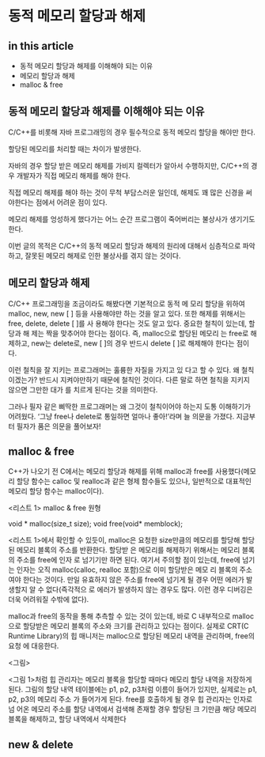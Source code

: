 # 동적 메모리 할당과 해제

## in this article
* 동적 메모리 할당과 해제를 이해해야 되는 이유
* 메모리 할당과 해제
* malloc & free

## 동적 메모리 할당과 해제를 이해해야 되는 이유
C/C++를 비롯해 자바 프로그래밍의 경우 필수적으로 동적 메모리 할당을 해야만 한다. 

할당된 메모리를 처리할 때는 차이가 발생한다. 

자바의 경우 할당 받은 메모리 해제를 가비지 컬렉터가 알아서 수행하지만, C/C++의 경우 개발자가 직접 메모리 해제를 해야 한다. 

직접 메모리 해제를 해야 하는 것이 무척 부담스러운 일인데, 해제도 꽤 많은 신경을 써야한다는 점에서 어려운 점이 있다. 

메모리 해제를 엉성하게 했다가는 어느 순간 프로그램이 죽어버리는 불상사가 생기기도 한다. 

이번 글의 목적은 C/C++의 동적 메모리 할당과 해제의 원리에 대해서 심층적으로 파악하고, 잘못된 메모리 해제로 인한 불상사를 겪지 않는 것이다.

## 메모리 할당과 해제
C/C++ 프로그래밍을 조금이라도 해봤다면 기본적으로 동적 메 모리 할당을 위하여 malloc, new, new [ ] 등을 사용해야만 하는 것을 알고 있다. 또한 해제를 위해서는 free, delete, delete [ ]를 사 용해야 한다는 것도 알고 있다. 중요한 철칙이 있는데, 할당과 해 제는 짝을 맞추어야 한다는 점이다. 즉, malloc으로 할당된 메모리 는 free로 해제하고, new는 delete로, new [ ]의 경우 반드시 delete [ ]로 해제해야 한다는 점이다.

이런 철칙을 잘 지키는 프로그래머는 훌륭한 자질을 가지고 있 다고 할 수 있다. 왜 철칙이겠는가? 반드시 지켜야만하기 때문에 철칙인 것이다. 다른 말로 하면 철칙을 지키지 않으면 그만한 대가 를 치르게 된다는 것을 의미한다.

그러나 필자 같은 삐딱한 프로그래머는 왜 그것이 철칙이어야 하는지 도통 이해하기가 어려웠다. ‘그냥 free나 delete로 통일하면 얼마나 좋아!’라며 늘 의문을 가졌다. 지금부터 필자가 품은 의문을 풀어보자!


## malloc & free
C++가 나오기 전 C에서는 메모리 할당과 해제를 위해 malloc과 free를 사용했다(메모리 할당 함수는 calloc 및 realloc과 같은 형제 함수들도 있으나, 일반적으로 대표적인 메모리 할당 함수는 malloc이다).




<리스트 1> malloc & free 원형

void * malloc(size_t size);
void free(void* memblock);




<리스트 1>에서 확인할 수 있듯이, malloc은 요청한 size만큼의 메모리를 할당해 할당된 메모리 블록의 주소를 반환한다. 할당받 은 메모리를 해제하기 위해서는 메모리 블록의 주소를 free에 인자 로 넘기기만 하면 된다. 여기서 주의할 점이 있는데, free에 넘기는 인자는 오직 malloc(calloc, realloc 포함)으로 이미 할당받은 메모 리 블록의 주소여야 한다는 것이다. 만일 유효하지 않은 주소를 free에 넘기게 될 경우 어떤 에러가 발생할지 알 수 없다(즉각적으 로 에러가 발생하지 않는 경우도 많다. 이런 경우 디버깅은 더욱 어려워질 수밖에 없다).

malloc과 free의 동작을 통해 추측할 수 있는 것이 있는데, 바로 C 내부적으로 malloc으로 할당받은 메모리 블록의 주소와 크기를 관리하고 있다는 점이다. 실제로 CRT(C Runtime Library)의 힙 매니저는 malloc으로 할당된 메모리 내역을 관리하며, free의 요청 에 대응한다.

<그림>

<그림 1>처럼 힙 관리자는 메모리 블록을 할당할 때마다 메모리 할당 내역을 저장하게 된다. 그림의 할당 내역 테이블에는 p1, p2, p3처럼 이름이 들어가 있지만, 실제로는 p1, p2, p3의 메모리 주소 가 들어가게 된다. free를 호출하게 될 경우 힙 관리자는 인자로 넘 어온 메모리 주소를 할당 내역에서 검색해 존재할 경우 할당된 크 기만큼 해당 메모리 블록을 해제하고, 할당 내역에서 삭제한다



## new & delete
